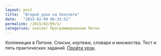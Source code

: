 ```yaml
---
layout: post
title:  "Второй урок на Хекслете"
date:   "2015-02-09 06:25:51"
permalink: /2015/02/09/1/
categories: хекслет Программирование Питон
---
```


Коллекиции в Питоне. Списки, кортежи, словари и множества. Тест и пять
практических
заданий. [Пройти урок](https://hexlet.io/lessons/python-collections).
